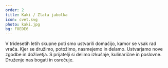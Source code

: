 ```yaml
---
order: 2
title: Kaki / Zlata jabolka
icon: cvet.svg
photo: kaki.jpg
bg: F8EDE6
---
```


V tridesetih letih skupne poti smo ustvarili domačijo, kamor se vsak rad vrača. Kjer se družimo, potožimo, nasmejemo in delamo. Ustvarjamo nove zgodbe in doživetja. S prijatelji si delimo izkušnje, kulinarične in poslovne. Druženje nas bogati in osrečuje.